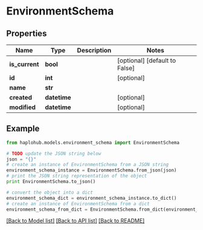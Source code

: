 # EnvironmentSchema


## Properties
Name | Type | Description | Notes
------------ | ------------- | ------------- | -------------
**is_current** | **bool** |  | [optional] [default to False]
**id** | **int** |  | [optional] 
**name** | **str** |  | 
**created** | **datetime** |  | [optional] 
**modified** | **datetime** |  | [optional] 

## Example

```python
from haplohub.models.environment_schema import EnvironmentSchema

# TODO update the JSON string below
json = "{}"
# create an instance of EnvironmentSchema from a JSON string
environment_schema_instance = EnvironmentSchema.from_json(json)
# print the JSON string representation of the object
print EnvironmentSchema.to_json()

# convert the object into a dict
environment_schema_dict = environment_schema_instance.to_dict()
# create an instance of EnvironmentSchema from a dict
environment_schema_from_dict = EnvironmentSchema.from_dict(environment_schema_dict)
```
[[Back to Model list]](../README.md#documentation-for-models) [[Back to API list]](../README.md#documentation-for-api-endpoints) [[Back to README]](../README.md)


